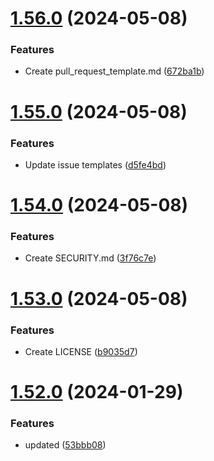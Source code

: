 # [1.56.0](https://github.com/manthanank/learn-angular/compare/v1.55.0...v1.56.0) (2024-05-08)


### Features

* Create pull_request_template.md ([672ba1b](https://github.com/manthanank/learn-angular/commit/672ba1b7cd2685b67fad3c7269a4ce7c4a330ee6))



# [1.55.0](https://github.com/manthanank/learn-angular/compare/v1.54.0...v1.55.0) (2024-05-08)


### Features

* Update issue templates ([d5fe4bd](https://github.com/manthanank/learn-angular/commit/d5fe4bdaedabcb7adf5749bd35f97e296b3dc4d9))



# [1.54.0](https://github.com/manthanank/learn-angular/compare/v1.53.0...v1.54.0) (2024-05-08)


### Features

* Create SECURITY.md ([3f76c7e](https://github.com/manthanank/learn-angular/commit/3f76c7e61cbd73df03fe98ff6cb5370970e5daa5))



# [1.53.0](https://github.com/manthanank/learn-angular/compare/v1.52.0...v1.53.0) (2024-05-08)


### Features

* Create LICENSE ([b9035d7](https://github.com/manthanank/learn-angular/commit/b9035d7da6fbbaa02417b1ff0214e0cf89d5e921))



# [1.52.0](https://github.com/manthanank/learn-angular/compare/v1.51.0...v1.52.0) (2024-01-29)


### Features

* updated ([53bbb08](https://github.com/manthanank/learn-angular/commit/53bbb08f32ea6f0a585f58eb9dc2d563319d57c4))



